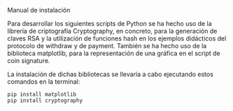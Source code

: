 Manual de instalación

Para desarrollar los siguientes scripts de Python se ha hecho uso de la librería de criptografía Cryptography, en concreto, para la generación de claves RSA y la utilización de funciones hash en los ejemplos didácticos del protocolo de withdraw y de payment. También se ha hecho uso de la biblioteca matplotlib, para la representación de una gráfica en el script de coin signature. 

La instalación de dichas bibliotecas se llevaría a cabo ejecutando estos comandos en la terminal: 
	
	pip install matplotlib
	pip install cryptography


